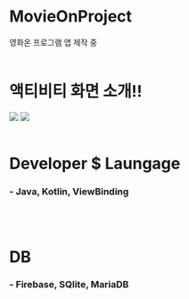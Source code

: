 # MovieOnProject
영화온 프로그램 앱 제작 중<br><br>

# 액티비티 화면 소개!!
<img src="https://user-images.githubusercontent.com/118269278/202606331-9da17198-dfa4-4d9e-88e6-a3668ad7745a.png" />   <img src="https://user-images.githubusercontent.com/118269278/202606400-48f1ea2e-91c9-4a94-8730-c98dcf70d4a5.png" />
<br><br>

# Developer $ Laungage
<h3>- Java, Kotlin, ViewBinding</h3><br><br>

# DB
<h3>- Firebase, SQlite, MariaDB</h3>
